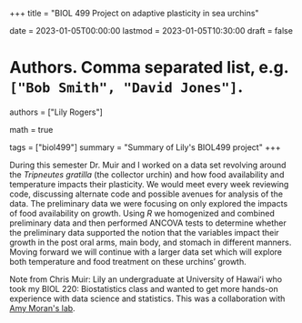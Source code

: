 +++
title = "BIOL 499 Project on adaptive plasticity in sea urchins"

date = 2023-01-05T00:00:00
lastmod = 2023-01-05T10:30:00
draft = false

# Authors. Comma separated list, e.g. `["Bob Smith", "David Jones"]`.
authors = ["Lily Rogers"]

math = true

tags = ["biol499"]
summary = "Summary of Lily's BIOL499 project"
+++

During this semester Dr. Muir and I worked on a data set revolving around the *Tripneutes gratilla* (the collector urchin) and how food availability and temperature impacts their plasticity. We would meet every week reviewing code, discussing alternate code and possible avenues for analysis of the data. The preliminary data we were focusing on only explored the impacts of food availability on growth. Using *R* we homogenized and combined preliminary data and then performed ANCOVA tests to determine whether the preliminary data supported the notion that the variables impact their growth in the post oral arms, main body, and stomach in different manners. Moving forward we will continue with a larger data set which will explore both temperature and food treatment on these urchins’ growth.

Note from Chris Muir: Lily an undergraduate at University of Hawaiʻi who took my BIOL 220: Biostatistics class and wanted to get more hands-on experience with data science and statistics. This was a collaboration with [Amy Moran's lab](http://www.moranlab.org/).